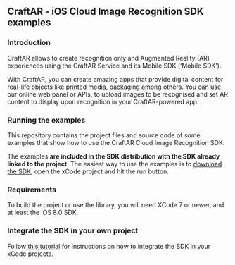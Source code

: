 ## CraftAR - iOS Cloud Image Recognition SDK examples

### Introduction

CraftAR allows to create recognition only and Augmented Reality (AR)
experiences using the CraftAR Service and its Mobile SDK (‘Mobile SDK’).

With CraftAR, you can create amazing apps that provide digital content
for real-life objects like printed media, packaging among others. You
can use our online web panel or APIs, to upload images to be recognised and set
AR content to display upon recognition in your CraftAR-powered
app.

### Running the examples

This repository contains the project files and source code of some examples
that show how to use the CraftAR Cloud Image Recognition SDK.

The examples **are included in the SDK distribution with the SDK already linked to
the project**. The easiest way to use the examples is to [download the SDK](http://documentation.catchoom.com/documentation/image-recognition-sdk/ios-image-recognition-sdk/), open the xCode project and hit the run button.

### Requirements

To build the project or use the library, you will need XCode 7 or newer,
and at least the iOS 8.0 SDK.

### Integrate the SDK in your own project

Follow [this tutorial](http://support.catchoom.com/customer/portal/articles/1887554-tutorial-set-up-the-ios-project-in-xcode) for instructions on how to integrate the SDK in your xCode projects.
